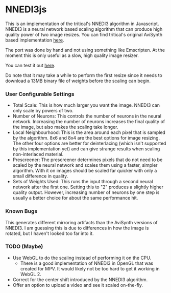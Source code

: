 # NNEDI3js

This is an implementation of the tritical's NNEDI3 algorithm in Javascript. NNEDI3 is a neural network based scaling algorithm that can produce high quality power of two image resizes. You can find tritical's original AviSynth based implementation [here](http://web.archive.org/web/20121019082153/http://bengal.missouri.edu/~kes25c/).

The port was done by hand and not using something like Emscripten. At the moment this is only useful as a slow, high quality image resizer.

You can test it out [here](http://semapho.re/nnedi3/). 

Do note that it may take a while to perform the first resize since it needs to download a 13MB binary file of weights before the scaling can begin.

### User Configurable Settings

- Total Scale: This is how much larger you want the image. NNEDI3 can only scale by powers of two.
- Number of Neurons: This controls the number of neurons in the neural network. Increasing the number of neurons increases the final quality of the image, but also makes the scaling take longer.
- Local Neighbourhood: This is the area around each pixel that is sampled by the algorithm. 8x6 and 8x4 are the best options for image resizing. The other four options are better for deinterlacing (which isn't supported by this implementation yet) and can give strange results when scaling non-interlaced material.
- Prescreener: The prescreener determines pixels that do not need to be scaled by the neural network and scales them using a faster, simpler algorithm. With it on images should be scaled far quicker with only a small difference in quality.
- Sets of Weights Used: This runs the input through a second neural network after the first one. Setting this to "2" produces a slightly higher quality output. However, increasing number of neurons by one step is usually a better choice for about the same performance hit.

### Known Bugs

This generates different mirroring artifacts than the AviSynth versions of NNEDI3. I am guessing this is due to differences in how the image is rotated, but I haven't looked too far into it.

### TODO (Maybe)

- Use WebGL to do the scaling instead of performing it on the CPU. 
  - There is a good implementation of NNEDI3 in OpenGL that was created for MPV. It would likely not be too hard to get it working in WebGL 2.
- Correct for the center shift introduced by the NNEDI3 algorithm.
- Offer an option to upload a video and see it scaled on-the-fly.
